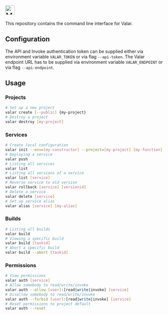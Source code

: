 # <img alt="Valar CLI" src="https://user-images.githubusercontent.com/3391295/69001175-4874f400-08d2-11ea-99e8-63d256d7da03.png" height="30">

This repository contains the command line interface for Valar.

## Configuration

The API and Invoke authentication token can be supplied either via environment variable `VALAR_TOKEN` or via flag `--api-token`. The Valar endpoint URL has to be supplied via environment variable `VALAR_ENDPOINT` or via flag `--api-endpoint`.

## Usage

### Projects

```bash
# Set up a new project
valar create [--public] {my-project}
# Destroy a project
valar destroy [my-project]
```
### Services
```bash
# Create local configuration
valar init --env=[my-constructor] --project=[my-project] [my-function]
# Deploying a service
valar push
# Listing all services
valar list
# Listing all versions of a service
valar list [service]
# Reverse service to old version
valar rollback [service] [versionid]
# Delete a service
valar delete [service]
# Set up service alias
valar alias [service] [my-alias]
```
### Builds
```bash
# Listing all builds
valar build
# Viewing a specific build
valar build [taskid]
# Abort a specific build
valar build --abort [taskid]
```
### Permissions
```bash
# View permissions
valar auth [service]
# Allow somebody to read/write/invoke
valar auth --allow [user]:[read|write|invoke] [service]
# Disallow somebody to read/write/invoke
valar auth --forbid [user]:[read|write|invoke] [service]
# Reset permissions to project default
valar auth --reset
```
